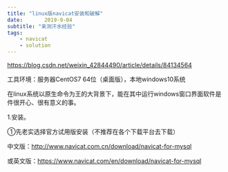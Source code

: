 ```yaml
---
title: "linux版navicat安装和破解"
date:       2019-9-04
subtitle: "亲测汗水经验"
tags:
	- navicat
	- solution
---
```



https://blog.csdn.net/weixin_42844490/article/details/84134564

工具环境：服务器CentOS7 64位（桌面版），本地windows10系统

在linux系统以原生命令为王的大背景下，能在其中运行windows窗口界面软件是件很开心、很有意义的事。

1.安装。

①先老实选择官方试用版安装（不推荐在各个下载平台去下载）

中文版：http://www.navicat.com.cn/download/navicat-for-mysql

或英文版：https://www.navicat.com/en/download/navicat-for-mysql
